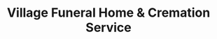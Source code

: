 ---
title: "Village Funeral Home & Cremation Service"
url: /ortonville/village-funeral-home-und-cremation-service/
shop: Bestattungen
---